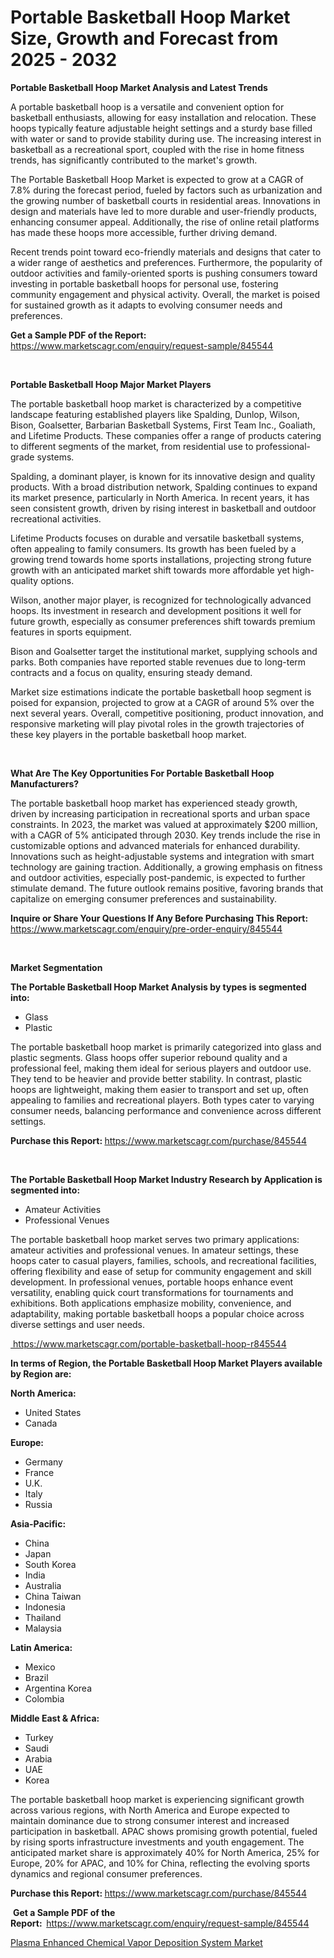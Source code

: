 <p><h1>Portable Basketball Hoop Market Size, Growth and Forecast from 2025 - 2032</h1></p><p><strong>Portable Basketball Hoop Market Analysis and Latest Trends</strong></p>
<p><p>A portable basketball hoop is a versatile and convenient option for basketball enthusiasts, allowing for easy installation and relocation. These hoops typically feature adjustable height settings and a sturdy base filled with water or sand to provide stability during use. The increasing interest in basketball as a recreational sport, coupled with the rise in home fitness trends, has significantly contributed to the market's growth.</p><p>The Portable Basketball Hoop Market is expected to grow at a CAGR of 7.8% during the forecast period, fueled by factors such as urbanization and the growing number of basketball courts in residential areas. Innovations in design and materials have led to more durable and user-friendly products, enhancing consumer appeal. Additionally, the rise of online retail platforms has made these hoops more accessible, further driving demand. </p><p>Recent trends point toward eco-friendly materials and designs that cater to a wider range of aesthetics and preferences. Furthermore, the popularity of outdoor activities and family-oriented sports is pushing consumers toward investing in portable basketball hoops for personal use, fostering community engagement and physical activity. Overall, the market is poised for sustained growth as it adapts to evolving consumer needs and preferences.</p></p>
<p><strong>Get a Sample PDF of the Report:&nbsp;</strong> <a href="https://www.marketscagr.com/enquiry/request-sample/845544?utm_campaign=2318&utm_medium=2&utm_source=Github&utm_content=ia&utm_term=17022025&utm_id=portable-basketball-hoop">https://www.marketscagr.com/enquiry/request-sample/845544</a></p>
<p>&nbsp;</p>
<p><strong>Portable Basketball Hoop Major Market Players</strong></p>
<p><p>The portable basketball hoop market is characterized by a competitive landscape featuring established players like Spalding, Dunlop, Wilson, Bison, Goalsetter, Barbarian Basketball Systems, First Team Inc., Goaliath, and Lifetime Products. These companies offer a range of products catering to different segments of the market, from residential use to professional-grade systems.</p><p>Spalding, a dominant player, is known for its innovative design and quality products. With a broad distribution network, Spalding continues to expand its market presence, particularly in North America. In recent years, it has seen consistent growth, driven by rising interest in basketball and outdoor recreational activities.</p><p>Lifetime Products focuses on durable and versatile basketball systems, often appealing to family consumers. Its growth has been fueled by a growing trend towards home sports installations, projecting strong future growth with an anticipated market shift towards more affordable yet high-quality options.</p><p>Wilson, another major player, is recognized for technologically advanced hoops. Its investment in research and development positions it well for future growth, especially as consumer preferences shift towards premium features in sports equipment.</p><p>Bison and Goalsetter target the institutional market, supplying schools and parks. Both companies have reported stable revenues due to long-term contracts and a focus on quality, ensuring steady demand.</p><p>Market size estimations indicate the portable basketball hoop segment is poised for expansion, projected to grow at a CAGR of around 5% over the next several years. Overall, competitive positioning, product innovation, and responsive marketing will play pivotal roles in the growth trajectories of these key players in the portable basketball hoop market.</p></p>
<p>&nbsp;</p>
<p><strong>What Are The Key Opportunities For Portable Basketball Hoop Manufacturers?</strong></p>
<p><p>The portable basketball hoop market has experienced steady growth, driven by increasing participation in recreational sports and urban space constraints. In 2023, the market was valued at approximately $200 million, with a CAGR of 5% anticipated through 2030. Key trends include the rise in customizable options and advanced materials for enhanced durability. Innovations such as height-adjustable systems and integration with smart technology are gaining traction. Additionally, a growing emphasis on fitness and outdoor activities, especially post-pandemic, is expected to further stimulate demand. The future outlook remains positive, favoring brands that capitalize on emerging consumer preferences and sustainability.</p></p>
<p><strong>Inquire or Share Your Questions If Any Before Purchasing This Report:</strong> <a href="https://www.marketscagr.com/enquiry/pre-order-enquiry/845544?utm_campaign=2318&utm_medium=2&utm_source=Github&utm_content=ia&utm_term=17022025&utm_id=portable-basketball-hoop">https://www.marketscagr.com/enquiry/pre-order-enquiry/845544</a></p>
<p>&nbsp;</p>
<p><strong>Market Segmentation</strong></p>
<p><strong>The Portable Basketball Hoop Market Analysis by types is segmented into:</strong></p>
<p><ul><li>Glass</li><li>Plastic</li></ul></p>
<p><p>The portable basketball hoop market is primarily categorized into glass and plastic segments. Glass hoops offer superior rebound quality and a professional feel, making them ideal for serious players and outdoor use. They tend to be heavier and provide better stability. In contrast, plastic hoops are lightweight, making them easier to transport and set up, often appealing to families and recreational players. Both types cater to varying consumer needs, balancing performance and convenience across different settings.</p></p>
<p><strong>Purchase this Report:&nbsp;</strong><a href="https://www.marketscagr.com/purchase/845544?utm_campaign=2318&utm_medium=2&utm_source=Github&utm_content=ia&utm_term=17022025&utm_id=portable-basketball-hoop">https://www.marketscagr.com/purchase/845544</a></p>
<p>&nbsp;</p>
<p><strong>The Portable Basketball Hoop Market Industry Research by Application is segmented into:</strong></p>
<p><ul><li>Amateur Activities</li><li>Professional Venues</li></ul></p>
<p><p>The portable basketball hoop market serves two primary applications: amateur activities and professional venues. In amateur settings, these hoops cater to casual players, families, schools, and recreational facilities, offering flexibility and ease of setup for community engagement and skill development. In professional venues, portable hoops enhance event versatility, enabling quick court transformations for tournaments and exhibitions. Both applications emphasize mobility, convenience, and adaptability, making portable basketball hoops a popular choice across diverse settings and user needs.</p></p>
<p><a href="https://www.marketscagr.com/portable-basketball-hoop-r845544?utm_campaign=2318&utm_medium=2&utm_source=Github&utm_content=ia&utm_term=17022025&utm_id=portable-basketball-hoop">&nbsp;https://www.marketscagr.com/portable-basketball-hoop-r845544</a></p>
<p><strong>In terms of Region, the Portable Basketball Hoop Market Players available by Region are:</strong></p>
<p>
    <p> <strong> North America: </strong>
        <ul>
            <li>United States</li>
            <li>Canada</li>
        </ul>
        </p> 
    <p> <strong> Europe: </strong>
        <ul>
            <li>Germany</li>
            <li>France</li>
            <li>U.K.</li>
            <li>Italy</li>
            <li>Russia</li>
        </ul>
        </p> 
    <p> <strong> Asia-Pacific: </strong>
        <ul>
            <li>China</li>
            <li>Japan</li>
            <li>South Korea</li>
            <li>India</li>
            <li>Australia</li>
            <li>China Taiwan</li>
            <li>Indonesia</li>
            <li>Thailand</li>
            <li>Malaysia</li>
        </ul>
        </p> 
    <p> <strong> Latin America: </strong>
        <ul>
            <li>Mexico</li>
            <li>Brazil</li>
            <li>Argentina Korea</li>
            <li>Colombia</li>
        </ul>
        </p> 
    <p> <strong> Middle East & Africa: </strong>
        <ul>
            <li>Turkey</li>
            <li>Saudi</li>
            <li>Arabia</li>
            <li>UAE</li>
            <li>Korea</li>
        </ul>
    </p>
    </p>
<p><p>The portable basketball hoop market is experiencing significant growth across various regions, with North America and Europe expected to maintain dominance due to strong consumer interest and increased participation in basketball. APAC shows promising growth potential, fueled by rising sports infrastructure investments and youth engagement. The anticipated market share is approximately 40% for North America, 25% for Europe, 20% for APAC, and 10% for China, reflecting the evolving sports dynamics and regional consumer preferences.</p></p>
<p><strong>Purchase this Report: </strong><a href="https://www.marketscagr.com/purchase/845544?utm_campaign=2318&utm_medium=2&utm_source=Github&utm_content=ia&utm_term=17022025&utm_id=portable-basketball-hoop">https://www.marketscagr.com/purchase/845544</a></p>
<p>&nbsp;<strong>Get a Sample PDF of the Report:&nbsp;&nbsp;</strong><a href="https://www.marketscagr.com/enquiry/request-sample/845544?utm_campaign=2318&utm_medium=2&utm_source=Github&utm_content=ia&utm_term=17022025&utm_id=portable-basketball-hoop">https://www.marketscagr.com/enquiry/request-sample/845544</a></p>
<p><strong></strong></p>
<p><p><a href="https://github.com/jaquelynhasenaue8/Market-Research-Report-List-1/blob/main/plasma-enhanced-chemical-vapor-deposition-system-market.md?utm_campaign=2318&utm_medium=2&utm_source=Github&utm_content=ia&utm_term=17022025&utm_id=portable-basketball-hoop">Plasma Enhanced Chemical Vapor Deposition System Market</a></p></p>